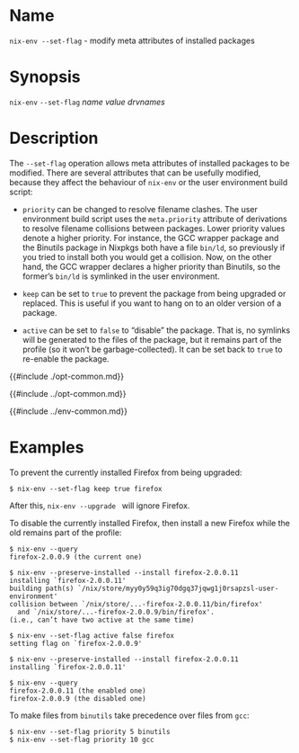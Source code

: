 # Name

`nix-env --set-flag` - modify meta attributes of installed packages

# Synopsis

`nix-env` `--set-flag` *name* *value* *drvnames*

# Description

The `--set-flag` operation allows meta attributes of installed packages
to be modified. There are several attributes that can be usefully
modified, because they affect the behaviour of `nix-env` or the user
environment build script:

- `priority` can be changed to resolve filename clashes. The user
  environment build script uses the `meta.priority` attribute of
  derivations to resolve filename collisions between packages. Lower
  priority values denote a higher priority. For instance, the GCC
  wrapper package and the Binutils package in Nixpkgs both have a file
  `bin/ld`, so previously if you tried to install both you would get a
  collision. Now, on the other hand, the GCC wrapper declares a higher
  priority than Binutils, so the former’s `bin/ld` is symlinked in the
  user environment.

- `keep` can be set to `true` to prevent the package from being
  upgraded or replaced. This is useful if you want to hang on to an
  older version of a package.

- `active` can be set to `false` to “disable” the package. That is, no
  symlinks will be generated to the files of the package, but it
  remains part of the profile (so it won’t be garbage-collected). It
  can be set back to `true` to re-enable the package.

{{#include ./opt-common.md}}

{{#include ../opt-common.md}}

{{#include ../env-common.md}}

# Examples

To prevent the currently installed Firefox from being upgraded:

```console
$ nix-env --set-flag keep true firefox
```

After this, `nix-env --upgrade ` will ignore Firefox.

To disable the currently installed Firefox, then install a new Firefox
while the old remains part of the profile:

```console
$ nix-env --query
firefox-2.0.0.9 (the current one)

$ nix-env --preserve-installed --install firefox-2.0.0.11
installing `firefox-2.0.0.11'
building path(s) `/nix/store/myy0y59q3ig70dgq37jqwg1j0rsapzsl-user-environment'
collision between `/nix/store/...-firefox-2.0.0.11/bin/firefox'
  and `/nix/store/...-firefox-2.0.0.9/bin/firefox'.
(i.e., can’t have two active at the same time)

$ nix-env --set-flag active false firefox
setting flag on `firefox-2.0.0.9'

$ nix-env --preserve-installed --install firefox-2.0.0.11
installing `firefox-2.0.0.11'

$ nix-env --query
firefox-2.0.0.11 (the enabled one)
firefox-2.0.0.9 (the disabled one)
```

To make files from `binutils` take precedence over files from `gcc`:

```console
$ nix-env --set-flag priority 5 binutils
$ nix-env --set-flag priority 10 gcc
```

